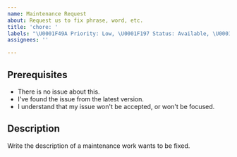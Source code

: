 ```yaml
---
name: Maintenance Request
about: Request us to fix phrase, word, etc.
title: 'chore: '
labels: "\U0001F49A Priority: Low, \U0001F197 Status: Available, \U0001F4DC Type: Maintenance"
assignees: ''

---
```


## Prerequisites

- There is no issue about this.
- I've found the issue from the latest version.
- I understand that my issue won't be accepted, or won't be focused.

## Description

Write the description of a maintenance work wants to be fixed.
